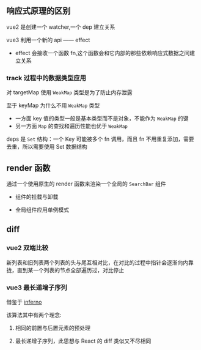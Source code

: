 ## 响应式原理的区别

vue2 是创建一个 watcher,一个 dep 建立关系

vue3 利用一个新的 api —— effect
- effect 会接收一个函数 fn,这个函数会和它内部的那些依赖响应式数据之间建立关系

### track 过程中的数据类型应用

对 targetMap 使用 `WeakMap` 类型是为了防止内存泄露

至于 keyMap 为什么不用 `WeakMap` 类型
- 一方面 key 值的类型一般是基本类型而不是对象，不能作为 `WeakMap` 的键
- 另一方面 `Map` 的查找和遍历性能也优于 `WeakMap`

deps 是 `Set` 结构：一个 Key 可能被多个 fn 调用，而且 fn 不用重复添加，需要去重，所以需要使用 Set 数据结构


## render 函数

通过一个使用原生的 render 函数来渲染一个全局的 `SearchBar` 组件

- 组件的挂载与卸载

- 全局组件应用单例模式



## diff
### vue2 双端比较

新列表和旧列表两个列表的头与尾互相对比，在对比的过程中指针会逐渐向内靠拢，直到某一个列表的节点全部遍历过，对比停止

### vue3 最长递增子序列

借鉴于 [inferno](https://github.com/infernojs/inferno)

该算法其中有两个理念:

1. 相同的前置与后置元素的预处理

2. 最长递增子序列，此思想与 React 的 diff 类似又不尽相同